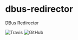 # dbus-redirector

DBus Redirector

![Travis](https://img.shields.io/travis/com/kei-g/dbus-redirector?style=plastic)
![GitHub](https://img.shields.io/github/license/kei-g/dbus-redirector?style=plastic)
